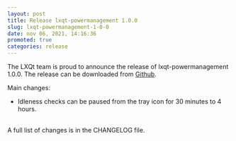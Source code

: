 ```yaml
---
layout: post
title: Release lxqt-powermanagement 1.0.0
slug: lxqt-powermanagement-1-0-0
date: nov 06, 2021, 14:16:36
promoted: true
categories: release
---
```

The LXQt team is proud to announce the release of lxqt-powermanagement 1.0.0.
The release can be downloaded from [Github](https://github.com/lxqt/lxqt-powermanagement/releases).

Main changes:

 * Idleness checks can be paused from the tray icon for 30 minutes to 4 hours.

 <br/>
A full list of changes is in the CHANGELOG file.
<br/>
